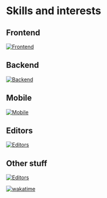 # Skills and interests

## Frontend
[![Frontend](https://skillicons.dev/icons?i=html,css,sass,tailwind,js,ts,nodejs,react,nextjs,vue,nuxt,pinia&theme=dark&perline=6)](https://skillicons.dev)
## Backend
[![Backend](https://skillicons.dev/icons?i=py,go,rust,postgres,redis,docker,nginx,grafana,prometheus&theme=dark&perline=6)](https://skillicons.dev)
## Mobile
[![Mobile](https://skillicons.dev/icons?i=kotlin,swift&theme=dark)](https://skillicons.dev)
## Editors
[![Editors](https://skillicons.dev/icons?i=neovim,vscode&theme=dark)](https://skillicons.dev)
## Other stuff
[![Editors](https://skillicons.dev/icons?i=git,obsidian,blender,figma&theme=dark&perline=6)](https://skillicons.dev)

[![wakatime](https://wakatime.com/badge/user/018b3b49-c58e-43c0-bcc1-443ae633a752.svg)](https://wakatime.com/@018b3b49-c58e-43c0-bcc1-443ae633a752)
